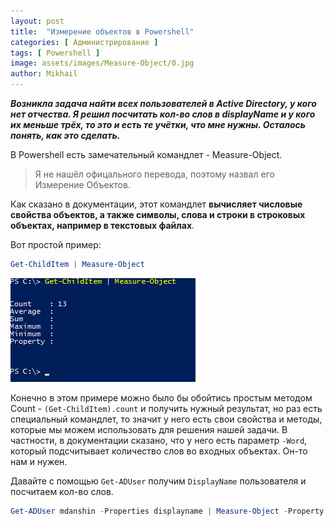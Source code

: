 ```yaml
---
layout: post
title:  "Измерение объектов в Powershell"
categories: [ Администрирование ]
tags: [ Powershell ]
image: assets/images/Measure-Object/0.jpg
author: Mikhail
---
```

***Возникла задача найти всех пользователей в Active Directory, у кого нет отчества. Я решил посчитать кол-во слов в displayName и у кого их меньше трёх, то это и есть те учётки, что мне нужны. Осталось понять, как это сделать.***

В Powershell есть замечательный командлет - Measure-Object. 

>Я не нашёл офицального перевода, поэтому назвал его Измерение Объектов.

Как сказано в документации, этот командлет **вычисляет числовые свойства объектов, а также символы, слова и строки в строковых объектах, например в текстовых файлах**.

Вот простой пример:

```powershell
Get-ChildItem | Measure-Object
```

![Measure-Object/1.png](/assets/images/Measure-Object/1.png)

Конечно в этом примере можно было бы обойтись простым методом Count - `(Get-ChildItem).count` и получить нужный результат, но раз есть специальный командлет, то значит у него есть свои свойства и методы, которые мы можем использовать для решения нашей задачи. В частности, в документации сказано, что у него есть параметр `-Word`, который подсчитывает количество слов во входных объектах. Он-то нам и нужен.

Давайте с помощью `Get-ADUser` получим `DisplayName` пользователя и посчитаем кол-во слов.

```powershell
Get-ADUser mdanshin -Properties displayname | Measure-Object -Property DisplayName -Word
```



